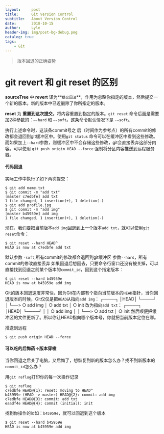 ```yaml
---
layout:     post
title:      Git Version Control
subtitle:   About Version Control
date:       2018-10-15
author:     Lyle
header-img: img/post-bg-debug.png
catalog: true
tags:
    - Git
---
```



>版本回退的正确姿势

# **git revert** 和 **git reset** 的区别

**sourceTree** 中 **revert** 译为**`提交回滚`**，作用为忽略你指定的版本，然后提交一个新的版本。新的版本中已近删除了你所指定的版本。

**reset** 为 **重置到这次提交**，将内容重置到指定的版本。`git reset` 命令后面是需要加2种参数的：`–-hard` 和 `–-soft`。这条命令默认情况下是 `-–soft`。

执行上述命令时，这该条commit号之 后（时间作为参考点）的所有commit的修改都会退回到git缓冲区中。使用`git status` 命令可以在缓冲区中看到这些修改。而如果加上`-–hard`参数，则缓冲区中不会存储这些修改，git会直接丢弃这部分内容。可以使用 `git push origin HEAD --force` 强制将分区内容推送到远程服务器。


#### 代码回退 

实际工作中执行了如下两次提交：

	$ git add name.txt
	$ git commit -m "add txt"
	[master c7edbfe] add txt
	1 file changed, 1 insertion(+), 1 deletion(-)
	$ git add profile.jpg
	$ git commit -m "add img"
	[master b45959e] add img
	1 file changed, 1 insertion(+), 1 deletion(-)

现在，我们要把当前版本`add img`回退到上一个版本`add txt`，就可以使用`git reset`命令：

	$ git reset --hard HEAD^
	HEAD is now at c7edbfe add txt

默认参数 `-soft`,所有commit的修改都会退回到git缓冲区
参数`--hard`，所有commit的修改直接丢弃
如果回退后想回去，只要命令行窗口还没有被关掉，可以直接找到回退之前某个版本的`commit_id`，回到这个指定版本：

	$ git reset --hard b45959e
	HEAD is now at b45959e add img

Git的版本回退速度非常快，因为Git在内部有个指向当前版本的`HEAD`指针，当你回退版本的时候，Git仅仅是把`HEAD`从指向`add img`：
┌────┐
│HEAD│
└────┘
   │
   └──> ○ add img
        │
        ○ add txt
        │
        ○ init
改为指向`add txt`：
┌────┐
│HEAD│
└────┘
   │
   │    ○ add img
   │    │
   └──> ○ add txt
        │
        ○ init
然后顺便把缓冲区的文件更新了。所以你让HEAD指向哪个版本号，你就把当前版本定位在哪。

推送到远程

	$ git push origin HEAD --force
	
	
#### 可以吃的后悔药->版本穿梭

当你回退之后关了电脑，又后悔了，想恢复到新的版本怎么办？找不到新版本的`commit_id`怎么办？

用`git reflog`打印你的每一次操作记录

	$ git reflog
	c7edbfe HEAD@{1}: reset: moving to HEAD^
	b45959e (HEAD -> master) HEAD@{2}: commit: add img
	c7edbfe HEAD@{3}: commit: add txt
	eaadf4e HEAD@{4}: commit (initial): init
	
找到你操作的id如：`b45959e`，就可以回退到这个版本
	
	$ git reset --hard b45959e
	HEAD is now at b45959e add img
	